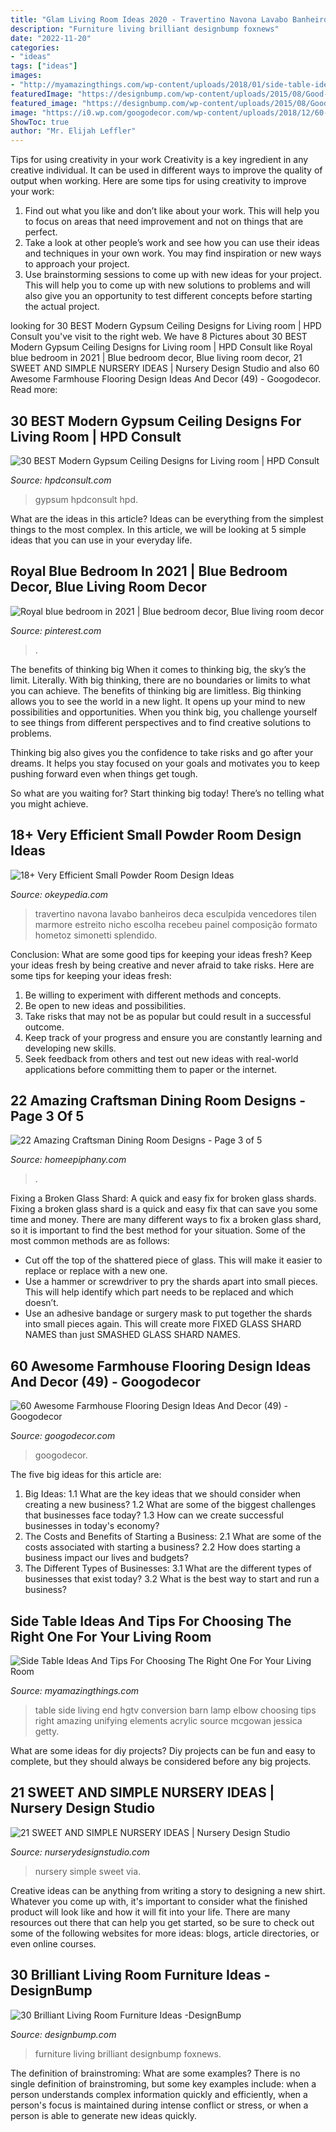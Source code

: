 ```yaml
---
title: "Glam Living Room Ideas 2020 - Travertino Navona Lavabo Banheiros Deca Esculpida Vencedores Tilen Marmore Estreito Nicho Escolha Recebeu Painel Composição Formato Hometoz Simonetti Splendido"
description: "Furniture living brilliant designbump foxnews"
date: "2022-11-20"
categories:
- "ideas"
tags: ["ideas"]
images:
- "http://myamazingthings.com/wp-content/uploads/2018/01/side-table-ideas-5-.jpg"
featuredImage: "https://designbump.com/wp-content/uploads/2015/08/Good-Interior-Design-and-Living-Room-Furniture-Design-Idea.jpg"
featured_image: "https://designbump.com/wp-content/uploads/2015/08/Good-Interior-Design-and-Living-Room-Furniture-Design-Idea.jpg"
image: "https://i0.wp.com/googodecor.com/wp-content/uploads/2018/12/60-Awesome-Farmhouse-Flooring-Design-Ideas-And-Decor-49.jpg?fit=1200%2C1801&amp;ssl=1"
ShowToc: true
author: "Mr. Elijah Leffler"
---
```



Tips for using creativity in your work
Creativity is a key ingredient in any creative individual. It can be used in different ways to improve the quality of output when working. Here are some tips for using creativity to improve your work: 
1. Find out what you like and don’t like about your work. This will help you to focus on areas that need improvement and not on things that are perfect. 
2. Take a look at other people’s work and see how you can use their ideas and techniques in your own work. You may find inspiration or new ways to approach your project. 
3. Use brainstorming sessions to come up with new ideas for your project. This will help you to come up with new solutions to problems and will also give you an opportunity to test different concepts before starting the actual project. 

	

		
looking for 30 BEST Modern Gypsum Ceiling Designs for Living room | HPD Consult you've visit to the right web. We have 8 Pictures about 30 BEST Modern Gypsum Ceiling Designs for Living room | HPD Consult like Royal blue bedroom in 2021 | Blue bedroom decor, Blue living room decor, 21 SWEET AND SIMPLE NURSERY IDEAS | Nursery Design Studio and also 60 Awesome Farmhouse Flooring Design Ideas And Decor (49) - Googodecor. Read more:
		
    
## 30 BEST Modern Gypsum Ceiling Designs For Living Room | HPD Consult

<img loading=lazy src="https://www.hpdconsult.com/wp-content/uploads/2019/06/modern-gypsum-ceiling-designs-1-1024x576.jpg" onerror="this.onerror=null;this.src='https://tse2.mm.bing.net/th?id=OIP.GUNTjaW-gBazpUZFDaM46QHaEK&amp;pid=15.1';" alt="30 BEST Modern Gypsum Ceiling Designs for Living room | HPD Consult">

_Source: hpdconsult.com_

>gypsum hpdconsult hpd. 

	

What are the ideas in this article?
Ideas can be everything from the simplest things to the most complex. In this article, we will be looking at 5 simple ideas that you can use in your everyday life.

    
## Royal Blue Bedroom In 2021 | Blue Bedroom Decor, Blue Living Room Decor

<img loading=lazy src="https://i.pinimg.com/736x/1e/e4/c9/1ee4c98e542f88d67d74cb582fa78e8b.jpg" onerror="this.onerror=null;this.src='https://tse2.mm.bing.net/th?id=OIP.hBSuNlmSZD3pDtWD3oLTxAHaJ3&amp;pid=15.1';" alt="Royal blue bedroom in 2021 | Blue bedroom decor, Blue living room decor">

_Source: pinterest.com_

>. 

	

The benefits of thinking big
When it comes to thinking big, the sky’s the limit. Literally. With big thinking, there are no boundaries or limits to what you can achieve. The benefits of thinking big are limitless.
Big thinking allows you to see the world in a new light. It opens up your mind to new possibilities and opportunities. When you think big, you challenge yourself to see things from different perspectives and to find creative solutions to problems.

Thinking big also gives you the confidence to take risks and go after your dreams. It helps you stay focused on your goals and motivates you to keep pushing forward even when things get tough.

So what are you waiting for? Start thinking big today! There’s no telling what you might achieve.

    
## 18+ Very Efficient Small Powder Room Design Ideas

<img loading=lazy src="http://okeypedia.com/wp-content/uploads/2020/09/Very-Efficient-Small-Powder-Room-Design-Ideas-21.jpg" onerror="this.onerror=null;this.src='https://tse1.mm.bing.net/th?id=OIP.v9mJvsWoSftnGeNsvjSIMAHaLH&amp;pid=15.1';" alt="18+ Very Efficient Small Powder Room Design Ideas">

_Source: okeypedia.com_

>travertino navona lavabo banheiros deca esculpida vencedores tilen marmore estreito nicho escolha recebeu painel composição formato hometoz simonetti splendido. 

	

Conclusion: What are some good tips for keeping your ideas fresh?
Keep your ideas fresh by being creative and never afraid to take risks. Here are some tips for keeping your ideas fresh:
1. Be willing to experiment with different methods and concepts.
2. Be open to new ideas and possibilities.
3. Take risks that may not be as popular but could result in a successful outcome. 
4. Keep track of your progress and ensure you are constantly learning and developing new skills. 
5. Seek feedback from others and test out new ideas with real-world applications before committing them to paper or the internet.

    
## 22 Amazing Craftsman Dining Room Designs - Page 3 Of 5

<img loading=lazy src="https://homeepiphany.com/wp-content/uploads/2015/07/22-Amazing-Craftsman-Dining-Room-Designs-12.jpg" onerror="this.onerror=null;this.src='https://tse1.mm.bing.net/th?id=OIP.RKWy1LhfBJOlFzuYjKo9TQHaE8&amp;pid=15.1';" alt="22 Amazing Craftsman Dining Room Designs - Page 3 of 5">

_Source: homeepiphany.com_

>. 

	

Fixing a Broken Glass Shard: A quick and easy fix for broken glass shards.
Fixing a broken glass shard is a quick and easy fix that can save you some time and money. There are many different ways to fix a broken glass shard, so it is important to find the best method for your situation. Some of the most common methods are as follows:
- Cut off the top of the shattered piece of glass. This will make it easier to replace or replace with a new one.
- Use a hammer or screwdriver to pry the shards apart into small pieces. This will help identify which part needs to be replaced and which doesn’t.
- Use an adhesive bandage or surgery mask to put together the shards into small pieces again. This will create more FIXED GLASS SHARD NAMES than just SMASHED GLASS SHARD NAMES.

    
## 60 Awesome Farmhouse Flooring Design Ideas And Decor (49) - Googodecor

<img loading=lazy src="https://i0.wp.com/googodecor.com/wp-content/uploads/2018/12/60-Awesome-Farmhouse-Flooring-Design-Ideas-And-Decor-49.jpg?fit=1200%2C1801&amp;ssl=1" onerror="this.onerror=null;this.src='https://tse4.mm.bing.net/th?id=OIP.5rXwe9ewA_dqyxAPZVBIeQHaLH&amp;pid=15.1';" alt="60 Awesome Farmhouse Flooring Design Ideas And Decor (49) - Googodecor">

_Source: googodecor.com_

>googodecor. 

	

The five big ideas for this article are:
1. Big Ideas: 
1.1 What are the key ideas that we should consider when creating a new business? 
1.2 What are some of the biggest challenges that businesses face today? 
1.3 How can we create successful businesses in today's economy? 
2. The Costs and Benefits of Starting a Business: 
2.1 What are some of the costs associated with starting a business? 
2.2 How does starting a business impact our lives and budgets? 
3. The Different Types of Businesses: 
3.1 What are the different types of businesses that exist today? 
3.2 What is the best way to start and run a business?

    
## Side Table Ideas And Tips For Choosing The Right One For Your Living Room

<img loading=lazy src="http://myamazingthings.com/wp-content/uploads/2018/01/side-table-ideas-5-.jpg" onerror="this.onerror=null;this.src='https://tse1.mm.bing.net/th?id=OIP.szhfFDXHRxQ-5D_c0sNDagHaLH&amp;pid=15.1';" alt="Side Table Ideas And Tips For Choosing The Right One For Your Living Room">

_Source: myamazingthings.com_

>table side living end hgtv conversion barn lamp elbow choosing tips right amazing unifying elements acrylic source mcgowan jessica getty. 

	

What are some ideas for diy projects?
Diy projects can be fun and easy to complete, but they should always be considered before any big projects.

    
## 21 SWEET AND SIMPLE NURSERY IDEAS | Nursery Design Studio

<img loading=lazy src="https://www.nurserydesignstudio.com/wp-content/uploads/2020/10/simple-nursery-ideas-17.png" onerror="this.onerror=null;this.src='https://tse2.mm.bing.net/th?id=OIP.eIW4WuJL38D_C1vnHgYWwQHaLH&amp;pid=15.1';" alt="21 SWEET AND SIMPLE NURSERY IDEAS | Nursery Design Studio">

_Source: nurserydesignstudio.com_

>nursery simple sweet via. 

	

Creative ideas can be anything from writing a story to designing a new shirt. Whatever you come up with, it's important to consider what the finished product will look like and how it will fit into your life. There are many resources out there that can help you get started, so be sure to check out some of the following websites for more ideas: blogs, article directories, or even online courses.

    
## 30 Brilliant Living Room Furniture Ideas -DesignBump

<img loading=lazy src="https://designbump.com/wp-content/uploads/2015/08/Good-Interior-Design-and-Living-Room-Furniture-Design-Idea.jpg" onerror="this.onerror=null;this.src='https://tse4.mm.bing.net/th?id=OIP.kzupDcHm3fMyBUruLXj4pAHaDt&amp;pid=15.1';" alt="30 Brilliant Living Room Furniture Ideas -DesignBump">

_Source: designbump.com_

>furniture living brilliant designbump foxnews. 

	

The definition of brainstroming: What are some examples?
There is no single definition of brainstroming, but some key examples include: when a person understands complex information quickly and efficiently, when a person's focus is maintained during intense conflict or stress, or when a person is able to generate new ideas quickly.

